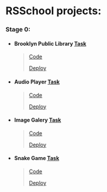 # RSSchool projects:
### Stage 0:
- #### Brooklyn Public Library [Task](https://github.com/rolling-scopes-school/tasks/blob/master/tasks/library/library.md)
  > [Code](https://github.com/FroZe36/froze36-JSFEPRESCHOOL2023Q2/tree/main/library)
  > 
  > [Deploy](https://froze36.github.io/froze36-JSFEPRESCHOOL2023Q2/library/)
- #### Audio Player [Task](https://github.com/rolling-scopes-school/tasks/blob/master/tasks/js30%23/js30-2.md)
  > [Code](https://github.com/FroZe36/froze36-JSFEPRESCHOOL2023Q2/tree/main/audio-player)
  >
  > [Deploy](https://froze36.github.io/froze36-JSFEPRESCHOOL2023Q2/audio-player/)
- #### Image Galery [Task](https://github.com/rolling-scopes-school/tasks/blob/master/tasks/js30%23/js30-5.md)
  > [Code](https://github.com/FroZe36/froze36-JSFEPRESCHOOL2023Q2/tree/main/image-galery)
  >
  > [Deploy](https://froze36.github.io/froze36-JSFEPRESCHOOL2023Q2/image-galery/)
- #### Snake Game [Task](https://github.com/rolling-scopes-school/tasks/blob/master/tasks/js30%23/js30-game-hints.md)
  > [Code](https://github.com/FroZe36/froze36-JSFEPRESCHOOL2023Q2/tree/main/random-game)
  >
  > [Deploy](https://froze36.github.io/froze36-JSFEPRESCHOOL2023Q2/random-game/)
